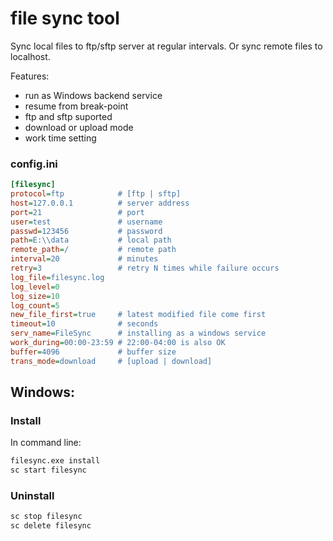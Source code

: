 # file sync tool
Sync local files to ftp/sftp server at regular intervals.
Or sync remote files to localhost.

Features:
* run as Windows backend service
* resume from break-point
* ftp and sftp suported
* download or upload mode 
* work time setting

### config.ini
```ini
[filesync]
protocol=ftp            # [ftp | sftp]
host=127.0.0.1          # server address
port=21                 # port
user=test               # username
passwd=123456           # password
path=E:\\data           # local path
remote_path=/           # remote path
interval=20             # minutes
retry=3                 # retry N times while failure occurs
log_file=filesync.log
log_level=0
log_size=10
log_count=5
new_file_first=true     # latest modified file come first
timeout=10              # seconds
serv_name=FileSync      # installing as a windows service
work_during=00:00-23:59 # 22:00-04:00 is also OK   
buffer=4096             # buffer size
trans_mode=download     # [upload | download]
```
## Windows:
### Install
In command line:
```cmd
filesync.exe install
sc start filesync
```
### Uninstall
```cmd
sc stop filesync
sc delete filesync
```
